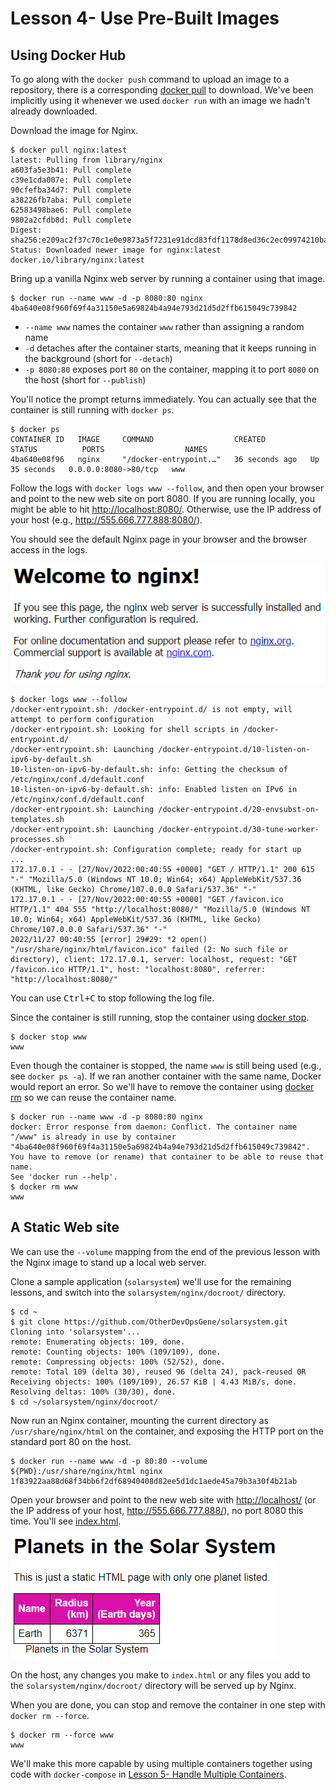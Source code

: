 # Lesson 4- Use Pre-Built Images

## Using Docker Hub

To go along with the `docker push` command to upload an image to a repository,
there is a corresponding [docker pull](https://docs.docker.com/engine/reference/commandline/pull/)
to download. We've been implicitly using it whenever we used `docker run` with
an image we hadn't already downloaded.

Download the image for Nginx.

```console
$ docker pull nginx:latest
latest: Pulling from library/nginx
a603fa5e3b41: Pull complete
c39e1cda007e: Pull complete
90cfefba34d7: Pull complete
a38226fb7aba: Pull complete
62583498bae6: Pull complete
9802a2cfdb8d: Pull complete
Digest: sha256:e209ac2f37c70c1e0e9873a5f7231e91dcd83fdf1178d8ed36c2ec09974210ba
Status: Downloaded newer image for nginx:latest
docker.io/library/nginx:latest
```

Bring up a vanilla Nginx web server by running a container using that image.

```console
$ docker run --name www -d -p 8080:80 nginx
4ba640e08f960f69f4a31150e5a69824b4a94e793d21d5d2ffb615049c739842
```

* `--name www` names the container `www` rather than assigning a random name
* `-d` detaches after the container starts, meaning that it keeps running in the
  background (short for `--detach`)
* `-p 8080:80` exposes port `80` on the container, mapping it to port `8080` on
  the host (short for `--publish`)

You'll notice the prompt returns immediately. You can actually see that the
container is still running with `docker ps`.

```console
$ docker ps
CONTAINER ID   IMAGE     COMMAND                  CREATED          STATUS          PORTS                  NAMES
4ba640e08f96   nginx     "/docker-entrypoint.…"   36 seconds ago   Up 35 seconds   0.0.0.0:8080->80/tcp   www
```

Follow the logs with `docker logs www --follow`, and then open your browser and
point to the new web site on port 8080. If you are running locally, you might be
able to hit <http://localhost:8080/>. Otherwise, use the IP address of your host
(e.g., <http://555.666.777.888:8080/>).

You should see the default Nginx page in your browser and the browser access in
the logs.

![Welcome to nginx!](welcome-to-nginx.png?raw=true "Default Nginx page")

```console
$ docker logs www --follow
/docker-entrypoint.sh: /docker-entrypoint.d/ is not empty, will attempt to perform configuration
/docker-entrypoint.sh: Looking for shell scripts in /docker-entrypoint.d/
/docker-entrypoint.sh: Launching /docker-entrypoint.d/10-listen-on-ipv6-by-default.sh
10-listen-on-ipv6-by-default.sh: info: Getting the checksum of /etc/nginx/conf.d/default.conf
10-listen-on-ipv6-by-default.sh: info: Enabled listen on IPv6 in /etc/nginx/conf.d/default.conf
/docker-entrypoint.sh: Launching /docker-entrypoint.d/20-envsubst-on-templates.sh
/docker-entrypoint.sh: Launching /docker-entrypoint.d/30-tune-worker-processes.sh
/docker-entrypoint.sh: Configuration complete; ready for start up
...
172.17.0.1 - - [27/Nov/2022:00:40:55 +0000] "GET / HTTP/1.1" 200 615 "-" "Mozilla/5.0 (Windows NT 10.0; Win64; x64) AppleWebKit/537.36 (KHTML, like Gecko) Chrome/107.0.0.0 Safari/537.36" "-"
172.17.0.1 - - [27/Nov/2022:00:40:55 +0000] "GET /favicon.ico HTTP/1.1" 404 555 "http://localhost:8080/" "Mozilla/5.0 (Windows NT 10.0; Win64; x64) AppleWebKit/537.36 (KHTML, like Gecko) Chrome/107.0.0.0 Safari/537.36" "-"
2022/11/27 00:40:55 [error] 29#29: *2 open() "/usr/share/nginx/html/favicon.ico" failed (2: No such file or directory), client: 172.17.0.1, server: localhost, request: "GET /favicon.ico HTTP/1.1", host: "localhost:8080", referrer: "http://localhost:8080/"
```

You can use <kbd><kbd>Ctrl</kbd>+<kbd>C</kbd></kbd> to stop following the log
file.

Since the container is still running, stop the container using
[docker stop](https://docs.docker.com/engine/reference/commandline/stop/).

```console
$ docker stop www
www
```

Even though the container is stopped, the name `www` is still being used (e.g.,
see `docker ps -a`). If we ran another container with the same name, Docker
would report an error. So we'll have to remove the container using
[docker rm](https://docs.docker.com/engine/reference/commandline/rm/) so we can
reuse the container name.

```console
$ docker run --name www -d -p 8080:80 nginx
docker: Error response from daemon: Conflict. The container name "/www" is already in use by container "4ba640e08f960f69f4a31150e5a69824b4a94e793d21d5d2ffb615049c739842". You have to remove (or rename) that container to be able to reuse that name.
See 'docker run --help'.
$ docker rm www
www
```

## A Static Web site

We can use the `--volume` mapping from the end of the previous lesson with the
Nginx image to stand up a local web server.

Clone a sample application (`solarsystem`) we'll use for the remaining lessons,
and switch into the `solarsystem/nginx/docroot/` directory.

```console
$ cd ~
$ git clone https://github.com/OtherDevOpsGene/solarsystem.git
Cloning into 'solarsystem'...
remote: Enumerating objects: 109, done.
remote: Counting objects: 100% (109/109), done.
remote: Compressing objects: 100% (52/52), done.
remote: Total 109 (delta 30), reused 96 (delta 24), pack-reused 0R
Receiving objects: 100% (109/109), 26.57 KiB | 4.43 MiB/s, done.
Resolving deltas: 100% (30/30), done.
$ cd ~/solarsystem/nginx/docroot/
```

Now run an Nginx container, mounting the current directory as
`/usr/share/nginx/html` on the container, and exposing the HTTP port on the
standard port 80 on the host.

```console
$ docker run --name www -d -p 80:80 --volume ${PWD}:/usr/share/nginx/html nginx
1f83922aa88d68f34bb6f2df68940408d82ee5d1dc1aede45a79b3a30f4b21ab
```

Open your browser and point to the new web site with <http://localhost/>
(or the IP address of your host, <http://555.666.777.888/>), no port 8080 this time.
You'll see [index.html](https://github.com/OtherDevOpsGene/solarsystem/blob/main/nginx/docroot/index.html).

![Planets in the Solar System](planets-in-the-solar-system.png?raw=true
"Static HTML page")

On the host, any changes you make to `index.html` or any files you add to the
`solarsystem/nginx/docroot/` directory will be served up by Nginx.

When you are done, you can stop and remove the container in one step with
`docker rm --force`.

```console
$ docker rm --force www
www
```

We'll make this more capable by using multiple containers together using code
with `docker-compose` in [Lesson 5- Handle Multiple Containers](../05-Lesson/README.md).
